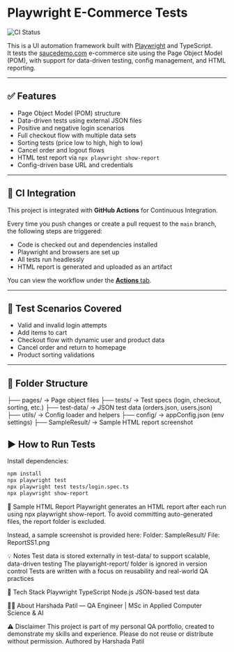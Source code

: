 # Playwright E-Commerce Tests

![CI Status](https://github.com/harshadaP97/playwright-ecommerce-tests/actions/workflows/playwright.yml/badge.svg)

This is a UI automation framework built with [Playwright](https://playwright.dev/) and TypeScript.  
It tests the [saucedemo.com](https://www.saucedemo.com) e-commerce site using the Page Object Model (POM), with support for data-driven testing, config management, and HTML reporting.

---

## ✅ Features

- Page Object Model (POM) structure
- Data-driven tests using external JSON files
- Positive and negative login scenarios
- Full checkout flow with multiple data sets
- Sorting tests (price low to high, high to low)
- Cancel order and logout flows
- HTML test report via `npx playwright show-report`
- Config-driven base URL and credentials

---

## 🚀 CI Integration

This project is integrated with **GitHub Actions** for Continuous Integration.

Every time you push changes or create a pull request to the `main` branch, the following steps are triggered:

- Code is checked out and dependencies installed
- Playwright and browsers are set up
- All tests run headlessly
- HTML report is generated and uploaded as an artifact

You can view the workflow under the [**Actions** tab](../../actions).

---

## 🧪 Test Scenarios Covered

- Valid and invalid login attempts
- Add items to cart
- Checkout flow with dynamic user and product data
- Cancel order and return to homepage
- Product sorting validations

---

## 📁 Folder Structure

├── pages/ → Page object files
├── tests/ → Test specs (login, checkout, sorting, etc.)
├── test-data/ → JSON test data (orders.json, users.json)
├── utils/ → Config loader and helpers
├── config/ → appConfig.json (env settings)
├── SampleResult/ → Sample HTML report screenshot

## ▶️ How to Run Tests
Install dependencies:

```bash
npm install
npx playwright test
npx playwright test tests/login.spec.ts
npx playwright show-report
```

📸 Sample HTML Report
Playwright generates an HTML report after each run using npx playwright show-report.
To avoid committing auto-generated files, the report folder is excluded.

Instead, a sample screenshot is provided here:
Folder: SampleResult/
File: ReportSS1.png

💡 Notes
Test data is stored externally in test-data/ to support scalable, data-driven testing
The playwright-report/ folder is ignored in version control
Tests are written with a focus on reusability and real-world QA practices

🧰 Tech Stack
Playwright
TypeScript
Node.js
JSON-based test data

👩‍💻 About
Harshada Patil — QA Engineer | MSc in Applied Computer Science & AI

⚠️ Disclaimer
This project is part of my personal QA portfolio, created to demonstrate my skills and experience.
Please do not reuse or distribute without permission.
Authored by Harshada Patil




